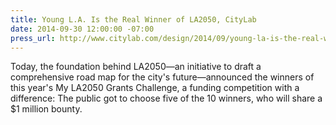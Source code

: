 ```yaml
---
title: Young L.A. Is the Real Winner of LA2050, CityLab
date: 2014-09-30 12:00:00 -07:00
press_url: http://www.citylab.com/design/2014/09/young-la-is-the-real-winner-of-la2050/380948/
---
```


Today, the foundation behind LA2050—an initiative to draft a comprehensive road map for the city's future—announced the winners of this year's My LA2050 Grants Challenge, a funding competition with a difference: The public got to choose five of the 10 winners, who will share a $1 million bounty.
